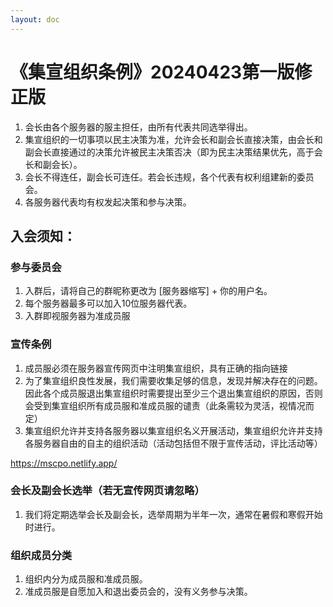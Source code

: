 ```yaml
---
layout: doc
---
```

# 《集宣组织条例》20240423第一版修正版

1. 会长由各个服务器的服主担任，由所有代表共同选举得出。
2. 集宣组织的一切事项以民主决策为准，允许会长和副会长直接决策，由会长和副会长直接通过的决策允许被民主决策否决（即为民主决策结果优先，高于会长和副会长）。
3. 会长不得连任，副会长可连任。若会长违规，各个代表有权利组建新的委员会。
4. 各服务器代表均有权发起决策和参与决策。

## 入会须知：

### 参与委员会

1. 入群后，请将自己的群昵称更改为 [服务器缩写] + 你的用户名。
2. 每个服务器最多可以加入10位服务器代表。
3. 入群即视服务器为准成员服

### 宣传条例

1. 成员服必须在服务器宣传网页中注明集宣组织，具有正确的指向链接
2. 为了集宣组织良性发展，我们需要收集足够的信息，发现并解决存在的问题。因此各个成员服退出集宣组织时需要提出至少三个退出集宣组织的原因，否则会受到集宣组织所有成员服和准成员服的谴责（此条需较为灵活，视情况而定）
3. 集宣组织允许并支持各服务器以集宣组织名义开展活动，集宣组织允许并支持各服务器自由的自主的组织活动（活动包括但不限于宣传活动，评比活动等）

https://mscpo.netlify.app/

### 会长及副会长选举（若无宣传网页请忽略）

1. 我们将定期选举会长及副会长，选举周期为半年一次，通常在暑假和寒假开始时进行。

### 组织成员分类

1. 组织内分为成员服和准成员服。
2. 准成员服是自愿加入和退出委员会的，没有义务参与决策。
